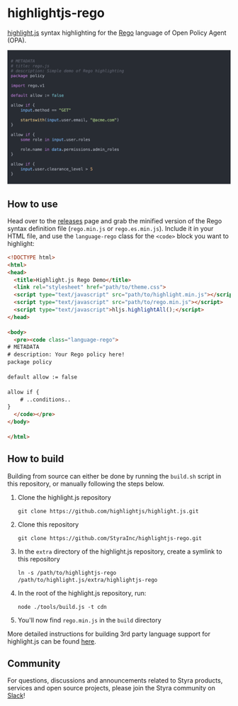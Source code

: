 # highlightjs-rego

[highlight.js](https://highlightjs.org/) syntax highlighting for the
[Rego](https://www.openpolicyagent.org/docs/latest/policy-language) language of Open Policy Agent (OPA).

![Screenshot](assets/highlight-rego.png)

## How to use

Head over to the [releases](https://github.com/StyraInc/highlightjs-rego/releases) page and grab the minified version of
the Rego syntax definition file (`rego.min.js` or `rego.es.min.js`). Include it in your HTML file, and use the
`language-rego` class for the `<code>` block you want to highlight:

```html
<!DOCTYPE html>
<html>
<head>
  <title>Highlight.js Rego Demo</title>
  <link rel="stylesheet" href="path/to/theme.css">
  <script type="text/javascript" src="path/to/highlight.min.js"></script>
  <script type="text/javascript" src="path/to/rego.min.js"></script>
  <script type="text/javascript">hljs.highlightAll();</script>
</head>

<body>
  <pre><code class="language-rego">
# METADATA
# description: Your Rego policy here!
package policy

default allow := false

allow if {
    # ..conditions..
}
  </code></pre>
</body>

</html>
```

## How to build

Building from source can either be done by running the `build.sh` script in this repository, or manually
following the steps below.

1. Clone the highlight.js repository
   ```
   git clone https://github.com/highlightjs/highlight.js.git
   ```
2. Clone this repository
    ```
    git clone https://github.com/StyraInc/highlightjs-rego.git
    ```
3. In the `extra` directory of the highlight.js repository, create a symlink to this repository
    ```shell
    ln -s /path/to/highlightjs-rego /path/to/highlight.js/extra/highlightjs-rego
    ```
4. In the root of the highlight.js repository, run:
   ```shell
   node ./tools/build.js -t cdn
   ```
5. You'll now find `rego.min.js` in the `build` directory

More detailed instructions for building 3rd party language support for highlight.js can be found
[here](https://github.com/highlightjs/highlight.js/blob/main/extra/3RD_PARTY_QUICK_START.md#packaging).

## Community

For questions, discussions and announcements related to Styra products, services and open source projects, please join
the Styra community on [Slack](https://communityinviter.com/apps/styracommunity/signup)!
